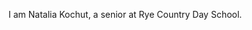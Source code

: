 I am Natalia Kochut, a senior at Rye Country Day School. 

<!---
njkochut/njkochut is a ✨ special ✨ repository because its `README.md` (this file) appears on your GitHub profile.
You can click the Preview link to take a look at your changes.
--->
